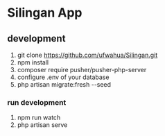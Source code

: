 # Silingan App

## development

1. git clone https://github.com/ufwahua/Silingan.git
2. npm install
3. composer require pusher/pusher-php-server
4. configure .env of your database
5. php artisan migrate:fresh --seed

### run development

1. npm run watch
2. php artisan serve
